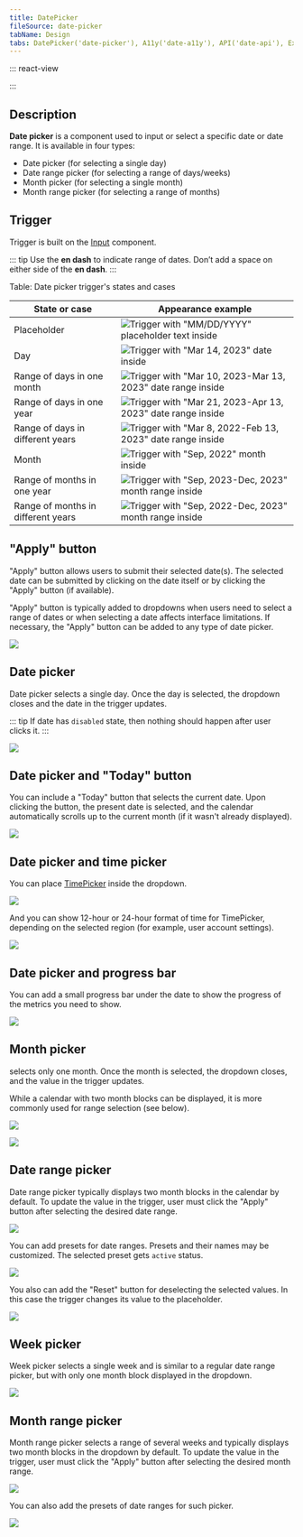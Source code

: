 ```yaml
---
title: DatePicker
fileSource: date-picker
tabName: Design
tabs: DatePicker('date-picker'), A11y('date-a11y'), API('date-api'), Example('date-code'), Changelog('date-changelog')
---
```


::: react-view

<script lang="tsx">
import React from 'react';

import {
  DatePicker,
  DateRangePicker,
  MonthPicker,
  MonthRangePicker,
} from '@semcore/ui/date-picker';
import PlaygroundGeneration from '@components/PlaygroundGeneration';

const d = new Date();

const TYPES = ['date', 'date-range', 'month', 'month-range'];

const App = PlaygroundGeneration(
  (createGroupWidgets) => {
    const { empty, onChange, select } = createGroupWidgets('Picker');

    const value = empty({
      key: 'value',
      defaultValue: d,
    });

    const valueRange = empty({
      key: 'valueRange',
      defaultValue: [d, d.setDate(d.getDate() + 7)],
    });

    const type = select({
      key: 'type',
      defaultValue: 'date',
      label: 'Type',
      options: TYPES.map((value) => ({
        name: value,
        value,
      })),
    });

    return (
      <>
        {type === 'date' && (
          <DatePicker value={value} onChange={(value) => onChange('value', value)}>
            <DatePicker.Trigger />
            <DatePicker.Popper />
          </DatePicker>
        )}
        {type === 'date-range' && (
          <DateRangePicker value={valueRange} onChange={(value) => onChange('valueRange', value)}>
            <DateRangePicker.Trigger />
            <DateRangePicker.Popper />
          </DateRangePicker>
        )}
        {type === 'month' && (
          <MonthPicker value={value} onChange={(value) => onChange('value', value)}>
            <MonthPicker.Trigger />
            <MonthPicker.Popper />
          </MonthPicker>
        )}
        {type === 'month-range' && (
          <MonthRangePicker value={valueRange} onChange={(value) => onChange('valueRange', value)}>
            <MonthRangePicker.Trigger />
            <MonthRangePicker.Popper />
          </MonthRangePicker>
        )}
      </>
    );
  },
  {
    filterProps: ['onChange', 'value', 'valueRange'],
  },
);
</script>

:::

## Description

**Date picker** is a component used to input or select a specific date or date range. It is available in four types:

- Date picker (for selecting a single day)
- Date range picker (for selecting a range of days/weeks)
- Month picker (for selecting a single month)
- Month range picker (for selecting a range of months)

## Trigger

Trigger is built on the [Input](/components/input/) component.

::: tip
Use the **en dash** to indicate range of dates. Don’t add a space on either side of the **en dash**.
:::
<!-- > _For example: "Mar 4–10, 2022"._ -->

Table: Date picker trigger's states and cases

| State or case                      | Appearance example                    |
| ---------------------------------- | ------------------------------------- |
| Placeholder                        | ![Trigger with "MM/DD/YYYY" placeholder text inside](static/placeholder.png)    |
| Day                                | ![Trigger with "Mar 14, 2023" date inside](static/date-trigger-1.png) |
| Range of days in one month         | ![Trigger with "Mar 10, 2023-Mar 13, 2023" date range inside](static/date-trigger-2.png) |
| Range of days in one year          | ![Trigger with "Mar 21, 2023-Apr 13, 2023" date range inside](static/date-trigger-3.png) |
| Range of days in different years   | ![Trigger with "Mar 8, 2022-Feb 13, 2023" date range inside](static/date-trigger-4.png) |
| Month                              | ![Trigger with "Sep, 2022" month inside](static/date-trigger-5.png) |
| Range of months in one year        | ![Trigger with "Sep, 2023-Dec, 2023" month range inside](static/date-trigger-6.png) |
| Range of months in different years | ![Trigger with "Sep, 2022-Dec, 2023" month range inside](static/date-trigger-7.png) |

## "Apply" button

"Apply" button allows users to submit their selected date(s). The selected date can be submitted by clicking on the date itself or by clicking the "Apply" button (if available).

"Apply" button is typically added to dropdowns when users need to select a range of dates or when selecting a date affects interface limitations. If necessary, the "Apply" button can be added to any type of date picker.

![](static/daterangepicker-normal.png)

## Date picker

Date picker selects a single day. Once the day is selected, the dropdown closes and the date in the trigger updates.

::: tip
If date has `disabled` state, then nothing should happen after user clicks it.
:::

![](static/timepicker-norma-opened.png)

## Date picker and "Today" button

You can include a "Today" button that selects the current date. Upon clicking the button, the present date is selected, and the calendar automatically scrolls up to the current month (if it wasn't already displayed).

![](static/timepicker-today-style.png)

## Date picker and time picker

You can place [TimePicker](/components/time-picker/) inside the dropdown.

![](static/datepicker-timepicker-normal.png)

And you can show 12-hour or 24-hour format of time for TimePicker, depending on the selected region (for example, user account settings).

![](static/datepicker-timepicker-12h-24h.png)

## Date picker and progress bar

You can add a small progress bar under the date to show the progress of the metrics you need to show.

![](static/timepicker-metric-normal.png)

## Month picker

selects only one month. Once the month is selected, the dropdown closes, and the value in the trigger updates.

While a calendar with two month blocks can be displayed, it is more commonly used for range selection (see below).

![](static/monthpicker-normal-2sizes.png)

![](static/monthpicker-paddings-row.png)

## Date range picker

Date range picker typically displays two month blocks in the calendar by default. To update the value in the trigger, user must click the "Apply" button after selecting the desired date range.

![](static/daterangepicker-normal.png)

You can add presets for date ranges. Presets and their names may be customized. The selected preset gets `active` status.

![](static/daterangepicker-custom-presets.png)

You also can add the "Reset" button for deselecting the selected values. In this case the trigger changes its value to the placeholder.

![](static/daterangepicker-reset-buttons.png)

## Week picker

Week picker selects a single week and is similar to a regular date range picker, but with only one month block displayed in the dropdown.

![](static/weekpicker.png)

## Month range picker

Month range picker selects a range of several weeks and typically displays two month blocks in the dropdown by default. To update the value in the trigger, user must click the "Apply" button after selecting the desired month range.

![](static/monthrangepicker-normal.png)

You can also add the presets of date ranges for such picker.

![](static/monthrangepicker-presets.png)

